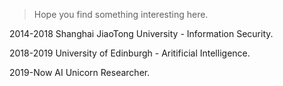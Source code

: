 

> Hope you find something interesting here.

2014-2018 Shanghai JiaoTong University - Information Security.

2018-2019 University of Edinburgh - Aritificial Intelligence.

2019-Now AI Unicorn Researcher.
